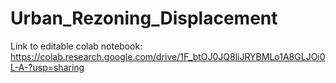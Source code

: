 # Urban_Rezoning_Displacement
Link to editable colab notebook: https://colab.research.google.com/drive/1F_btOJ0JQ8liJRYBMLo1A8GLJOi0L-A-?usp=sharing
